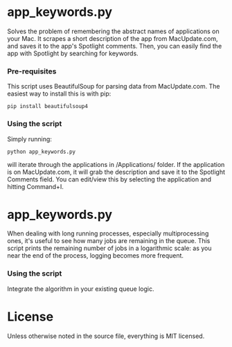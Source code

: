 # app_keywords.py

Solves the problem of remembering the abstract names of applications on your Mac.
It scrapes a short description of the app from MacUpdate.com, and saves it to the app's Spotlight comments.
Then, you can easily find the app with Spotlight by searching for keywords.

### Pre-requisites

This script uses BeautifulSoup for parsing data from MacUpdate.com. The easiest way to install this is with pip:

    pip install beautifulsoup4

### Using the script

Simply running:
	
	python app_keywords.py

will iterate through the applications in /Applications/ folder. If the application is on MacUpdate.com, it will grab the description and save it to the Spotlight Comments field. You can edit/view this by selecting the application and hitting Command+I.

# app_keywords.py

When dealing with long running processes, especially multiprocessing ones, it's useful to see how many jobs are remaining in the queue. This script prints the remaining number of jobs in a logarithmic scale: as you near the end of the process, logging becomes more frequent.

### Using the script

Integrate the algorithm in your existing queue logic.

# License

Unless otherwise noted in the source file, everything is MIT licensed.